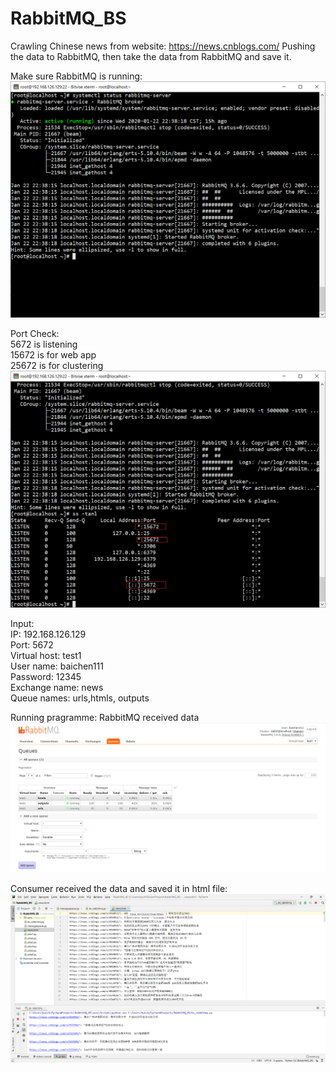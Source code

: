 # RabbitMQ_BS
Crawling Chinese news from website: https://news.cnblogs.com/
Pushing the data to RabbitMQ, then take the data from RabbitMQ and save it.



Make sure RabbitMQ is running:
![Image description](https://github.com/PythonNewLearner/RabbitMQ_BS/blob/master/rabbitmq_status.png)

Port Check: <br>
5672 is listening<br>
15672 is for web app<br>
25672 is for clustering<br>
![Image description](https://github.com/PythonNewLearner/RabbitMQ_BS/blob/master/portal_check.png)

Input:<br>
IP: 192.168.126.129<br>
Port: 5672<br>
Virtual host: test1<br>
User name: baichen111<br>
Password: 12345<br>
Exchange name: news<br>
Queue names: urls,htmls, outputs<br>


Running pragramme: RabbitMQ received data
![Image description](https://github.com/PythonNewLearner/RabbitMQ_BS/blob/master/rabbitmq_running.png)


Consumer received the data and saved it in html file:
![Image description](https://github.com/PythonNewLearner/RabbitMQ_BS/blob/master/pycharm_datashow.png)
